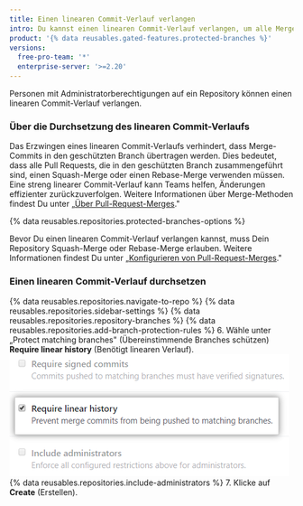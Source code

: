 ```yaml
---
title: Einen linearen Commit-Verlauf verlangen
intro: Du kannst einen linearen Commit-Verlauf verlangen, um alle Merge-Commits eines geschützten Branches zu blockieren.
product: '{% data reusables.gated-features.protected-branches %}'
versions:
  free-pro-team: '*'
  enterprise-server: '>=2.20'
---
```


Personen mit Administratorberechtigungen auf ein Repository können einen linearen Commit-Verlauf verlangen.

### Über die Durchsetzung des linearen Commit-Verlaufs

Das Erzwingen eines linearen Commit-Verlaufs verhindert, dass Merge-Commits in den geschützten Branch übertragen werden. Dies bedeutet, dass alle Pull Requests, die in den geschützten Branch zusammengeführt sind, einen Squash-Merge oder einen Rebase-Merge verwenden müssen. Eine streng linearer Commit-Verlauf kann Teams helfen, Änderungen effizienter zurückzuverfolgen. Weitere Informationen über Merge-Methoden findest Du unter „[Über Pull-Request-Merges](/github/collaborating-with-issues-and-pull-requests/about-pull-request-merges)."

{% data reusables.repositories.protected-branches-options %}

Bevor Du einen linearen Commit-Verlauf verlangen kannst, muss Dein Repository Squash-Merge oder Rebase-Merge erlauben. Weitere Informationen findest Du unter „[Konfigurieren von Pull-Request-Merges](/github/administering-a-repository/configuring-pull-request-merges)."


### Einen linearen Commit-Verlauf durchsetzen

{% data reusables.repositories.navigate-to-repo %}
{% data reusables.repositories.sidebar-settings %}
{% data reusables.repositories.repository-branches %}
{% data reusables.repositories.add-branch-protection-rules %}
6. Wähle unter „Protect matching branches" (Übereinstimmende Branches schützen) **Require linear history** (Benötigt linearen Verlauf). ![Option „Required linear history" (Erforderter linearer Verlauf)](/assets/images/help/repository/required-linear-history.png)
{% data reusables.repositories.include-administrators %}
7. Klicke auf **Create** (Erstellen).
